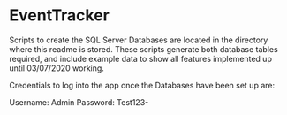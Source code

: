 # EventTracker


Scripts to create the SQL Server Databases are located in the directory where this readme is stored.
These scripts generate both database tables required, and include example data to show all features implemented
up until 03/07/2020 working.

Credentials to log into the app once the Databases have been set up are:

Username: Admin
Password: Test123-
